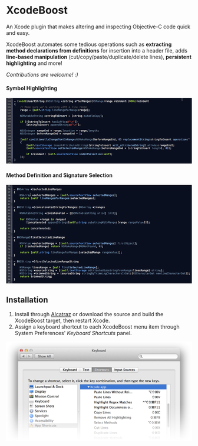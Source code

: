 XcodeBoost
==========

An Xcode plugin that makes altering and inspecting Objective-C code quick and easy.

XcodeBoost automates some tedious operations such as **extracting method declarations from definitions** for insertion into a header file, adds **line-based manipulation** (cut/copy/paste/duplicate/delete lines), **persistent highlighting** and more!

*Contributions are welcome! :)*

#### Symbol Highlighting
![image](Images/highlighting.gif)

#### Method Definition and Signature Selection
![image](Images/method-selection.gif)

## Installation

1. Install through [Alcatraz](https://github.com/supermarin/Alcatraz) or download the source and build the XcodeBoost target, then restart Xcode.
2. Assign a keyboard shortcut to each XcodeBoost menu item through System Preferences' *Keyboard Shortcuts* panel.

![image](Images/shortcuts.png)
